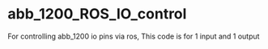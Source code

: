 # abb_1200_ROS_IO_control
For controlling abb_1200 io pins via ros,
This code is for 1 input and 1 output

